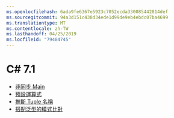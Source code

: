```yaml
---
ms.openlocfilehash: 6ada9fe6367e5923c7052ecda330085442814def
ms.sourcegitcommit: 94a3d151c438d34ede1d99de9eb4ebdc07ba4699
ms.translationtype: MT
ms.contentlocale: zh-TW
ms.lasthandoff: 04/25/2019
ms.locfileid: "79484745"
---
```


# <a name="c-71"></a>C# 7.1

- [非同步 Main](https://github.com/dotnet/csharplang/blob/master/proposals/csharp-7.1/async-main.md)
- [預設運算式](https://github.com/dotnet/csharplang/blob/master/proposals/csharp-7.1/target-typed-default.md)
- [推斷 Tuple 名稱](https://github.com/dotnet/csharplang/blob/master/proposals/csharp-7.1/infer-tuple-names.md)
- [搭配泛型的模式比對](https://github.com/dotnet/csharplang/blob/master/proposals/csharp-7.1/generics-pattern-match.md)

